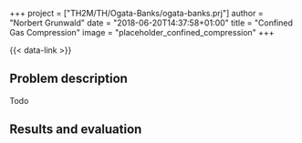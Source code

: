 +++
project = ["TH2M/TH/Ogata-Banks/ogata-banks.prj"]
author = "Norbert Grunwald"
date = "2018-06-20T14:37:58+01:00"
title = "Confined Gas Compression"
image = "placeholder_confined_compression"
+++

{{< data-link >}}

## Problem description

Todo

## Results and evaluation
